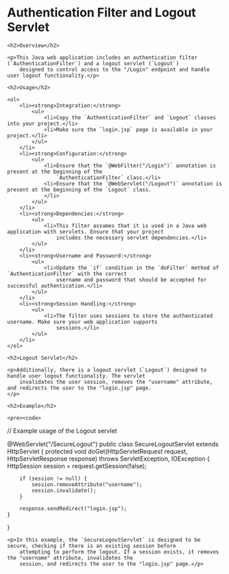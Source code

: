 <body>
    <h1>Authentication Filter and Logout Servlet</h1>

    <h2>Overview</h2>

    <p>This Java web application includes an authentication filter (`AuthenticationFilter`) and a logout servlet (`Logout`)
        designed to control access to the "/Login" endpoint and handle user logout functionality.</p>

    <h2>Usage</h2>

    <ol>
        <li><strong>Integration:</strong>
            <ul>
                <li>Copy the `AuthenticationFilter` and `Logout` classes into your project.</li>
                <li>Make sure the `login.jsp` page is available in your project.</li>
            </ul>
        </li>
        <li><strong>Configuration:</strong>
            <ul>
                <li>Ensure that the `@WebFilter("/Login")` annotation is present at the beginning of the
                    `AuthenticationFilter` class.</li>
                <li>Ensure that the `@WebServlet("/Logout")` annotation is present at the beginning of the `Logout` class.
                </li>
            </ul>
        </li>
        <li><strong>Dependencies:</strong>
            <ul>
                <li>This filter assumes that it is used in a Java web application with servlets. Ensure that your project
                    includes the necessary servlet dependencies.</li>
            </ul>
        </li>
        <li><strong>Username and Password:</strong>
            <ul>
                <li>Update the `if` condition in the `doFilter` method of `AuthenticationFilter` with the correct
                    username and password that should be accepted for successful authentication.</li>
            </ul>
        </li>
        <li><strong>Session Handling:</strong>
            <ul>
                <li>The filter uses sessions to store the authenticated username. Make sure your web application supports
                    sessions.</li>
            </ul>
        </li>
    </ol>

    <h2>Logout Servlet</h2>

    <p>Additionally, there is a logout servlet (`Logout`) designed to handle user logout functionality. The servlet
        invalidates the user session, removes the "username" attribute, and redirects the user to the "login.jsp" page.
    </p>

    <h2>Example</h2>

    <pre><code>
// Example usage of the Logout servlet

@WebServlet("/SecureLogout")
public class SecureLogoutServlet extends HttpServlet {
    protected void doGet(HttpServletRequest request, HttpServletResponse response) throws ServletException, IOException {
        HttpSession session = request.getSession(false);

        if (session != null) {
            session.removeAttribute("username");
            session.invalidate();
        }

        response.sendRedirect("login.jsp");
    }
}
    </code></pre>

    <p>In this example, the `SecureLogoutServlet` is designed to be secure, checking if there is an existing session before
        attempting to perform the logout. If a session exists, it removes the "username" attribute, invalidates the
        session, and redirects the user to the "login.jsp" page.</p>
</body>
